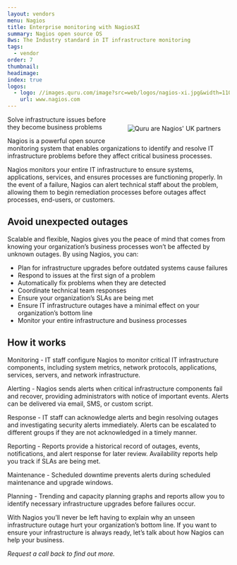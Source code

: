 ```yaml
---
layout: vendors
menu: Nagios
title: Enterprise monitoring with NagiosXI
summary: Nagios open source OS
8ws: The Industry standard in IT infrastructure monitoring
tags:
  - vendor
order: 7
thumbnail:
headimage:
index: true
logos:
  - logo: //images.quru.com/image?src=web/logos/nagios-xi.jpg&width=110
    url: www.nagios.com
---
```


<div id="image" style="float: right; padding: 20px 20px"> <img class="clickable" src="//images.quru.com/image?src=web/logos/nagios-xi.jpg&width=300" title="NagiosXI" alt="Quru are Nagios' UK partners"> </div>

Solve infrastructure issues before they become business problems

Nagios is a powerful open source monitoring system that enables organizations to identify and resolve IT infrastructure problems before they affect critical business processes.

Nagios monitors your entire IT infrastructure to ensure systems, applications, services, and ensures processes are functioning properly. In the event of a failure, Nagios can alert technical staff about the problem, allowing them to begin remediation processes before outages affect processes, end-users, or customers.

## Avoid unexpected outages ##

Scalable and flexible, Nagios gives you the peace of mind that comes from knowing your organization’s business processes won’t be affected by unknown outages. By using Nagios, you can:

* Plan for infrastructure upgrades before outdated systems cause failures
* Respond to issues at the first sign of a problem
* Automatically fix problems when they are detected
* Coordinate technical team responses
* Ensure your organization’s SLAs are being met
* Ensure IT infrastructure outages have a minimal effect on your organization’s bottom line
* Monitor your entire infrastructure and business processes

## How it works ##

Monitoring - IT staff configure Nagios to monitor critical IT infrastructure components, including system metrics, network protocols, applications, services, servers, and network infrastructure.

Alerting - Nagios sends alerts when critical infrastructure components fail and recover, providing administrators with notice of important events. Alerts can be delivered via email, SMS, or custom script.

Response - IT staff can acknowledge alerts and begin resolving outages and investigating security alerts immediately. Alerts can be escalated to different groups if they are not acknowledged in a timely manner.

Reporting - Reports provide a historical record of outages, events, notifications, and alert response for later review. Availability reports help you track if SLAs are being met.

Maintenance - Scheduled downtime prevents alerts during scheduled maintenance and upgrade windows.

Planning - Trending and capacity planning graphs and reports allow you to identify necessary infrastructure upgrades before failures occur.

With Nagios you’ll never be left having to explain why an unseen infrastructure outage hurt your organization’s bottom line. If you want to ensure your infrastructure is always ready, let’s talk about how Nagios can help your business.

*Request a call back to find out more.*
